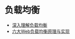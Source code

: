 # 负载均衡

- [深入理解负载均衡](https://juejin.im/post/5b39eea0e51d4558c1010e36)
- [六大Web负载均衡原理与实现](https://www.cnblogs.com/aspirant/p/9087716.html)

